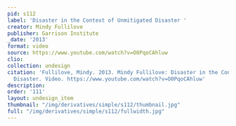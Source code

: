 ```yaml
---
pid: s112
label: 'Disaster in the Context of Unmitigated Disaster '
creator: Mindy Fullilove
publisher: Garrison Institute
_date: '2013'
format: video
source: https://www.youtube.com/watch?v=O0PqoCAhluw
clio:
collection: undesign
citation: 'Fullilove, Mindy. 2013. Mindy Fullilove: Disaster in the Context of Unmitigated
  Disaster. Video. https://www.youtube.com/watch?v=O0PqoCAhluw'
description:
order: '111'
layout: undesign_item
thumbnail: "/img/derivatives/simple/s112/thumbnail.jpg"
full: "/img/derivatives/simple/s112/fullwidth.jpg"
---
```

